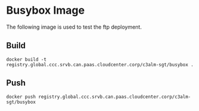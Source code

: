 # Busybox Image

The following image is used to test the ftp deployment.

## Build
```
docker build -t registry.global.ccc.srvb.can.paas.cloudcenter.corp/c3alm-sgt/busybox .
```

## Push
```
docker push registry.global.ccc.srvb.can.paas.cloudcenter.corp/c3alm-sgt/busybox
```